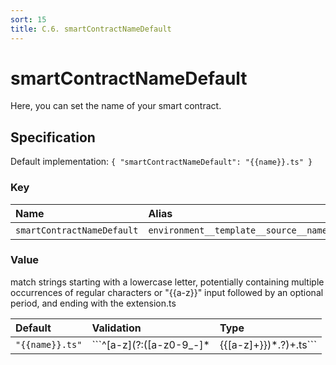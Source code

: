```yaml
---
sort: 15
title: C.6. smartContractNameDefault
---
```


# smartContractNameDefault

Here, you can set the name of your smart contract.


## Specification

Default implementation: ```{ "smartContractNameDefault": "{{name}}.ts" }```

### Key

| **Name** | **Alias** | **Methods** | **Category** |  
|:--|:--|:--|:--|
| ```smartContractNameDefault``` | ```environment__template__source__name``` | [setEnvironment](../methods/setEnvironment.html#options) | [Workspace](../options/#workspace) |

### Value

match strings starting with a lowercase letter, potentially containing multiple occurrences of regular characters or "{{a-z}}" input followed by an optional period, and ending with the extension.ts

| **Default** | **Validation** | **Type** |
|:--|:--|:--|
| ```"{{name}}.ts"``` | ```^[a-z](?:([a-z0-9_-]*|{{[a-z]+}})*.?)+.ts``` | ```string``` |

